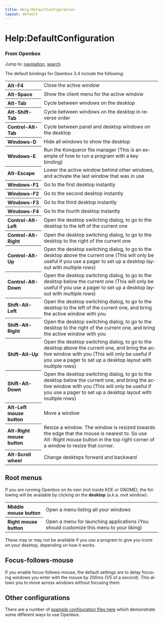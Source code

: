 ```yaml
---
title: Help:DefaultConfiguration
layout: default
---
```

<a name="top" id="top"></a>
<h1 class="firstHeading">Help:DefaultConfiguration</h1>
<div id="bodyContent">
<h3 id="siteSub">From Openbox</h3>
<div id="contentSub"></div>
<div id="jump-to-nav">Jump to: <a href="#column-one">navigation</a>, <a href="#searchInput">search</a></div>
<div id="mw-content-text" lang="en" dir="ltr" class="mw-content-ltr"><p>The default bindings for Openbox 3.4 include the following:
</p>
<table style="text-align:left">
<tr>
<th> Alt-F4
</th>
<td> Close the active window
</td></tr>
<tr>
<th> Alt-Space
</th>
<td> Show the client menu for the active window
</td></tr>
<tr>
<th> Alt-Tab
</th>
<td> Cycle between windows on the desktop
</td></tr>
<tr>
<th> Alt-Shift-Tab
</th>
<td> Cycle between windows on the desktop in reverse order
</td></tr>
<tr>
<th> Control-Alt-Tab
</th>
<td> Cycle between panel and desktop windows on the desktop
</td></tr>
<tr>
<th> Windows-D
</th>
<td> Hide all windows to show the desktop
</td></tr>
<tr>
<th> Windows-E
</th>
<td> Run the Konqueror file manager (This is an example of how to run a program with a key binding)
</td></tr>
<tr>
<th> Alt-Escape
</th>
<td> Lower the active window behind other windows, and activate the last window that was in use
</td></tr>
<tr>
<th> Windows-F1
</th>
<td> Go to the first desktop instantly
</td></tr>
<tr>
<th> Windows-F2
</th>
<td> Go to the second desktop instantly
</td></tr>
<tr>
<th> Windows-F3
</th>
<td> Go to the third desktop instantly
</td></tr>
<tr>
<th> Windows-F4
</th>
<td> Go to the fourth desktop instantly
</td></tr>
<tr>
<th> Control-Alt-Left
</th>
<td> Open the desktop switching dialog, to go to the desktop to the left of the current one
</td></tr>
<tr>
<th> Control-Alt-Right
</th>
<td> Open the desktop switching dialog, to go to the desktop to the right of the current one
</td></tr>
<tr>
<th> Control-Alt-Up
</th>
<td> Open the desktop switching dialog, to go to the desktop above the current one (This will only be useful if you use a pager to set up a desktop layout with multiple rows)
</td></tr>
<tr>
<th> Control-Alt-Down
</th>
<td> Open the desktop switching dialog, to go to the desktop below the current one (This will only be useful if you use a pager to set up a desktop layout with multiple rows)
</td></tr>
<tr>
<th> Shift-Alt-Left
</th>
<td> Open the desktop switching dialog, to go to the desktop to the left of the current one, and bring the active window with you
</td></tr>
<tr>
<th> Shift-Alt-Right
</th>
<td> Open the desktop switching dialog, to go to the desktop to the right of the current one, and bring the active window with you
</td></tr>
<tr>
<th> Shift-Alt-Up
</th>
<td> Open the desktop switching dialog, to go to the desktop above the current one, and bring the active window with you (This will only be useful if you use a pager to set up a desktop layout with multiple rows)
</td></tr>
<tr>
<th> Shift-Alt-Down
</th>
<td> Open the desktop switching dialog, to go to the desktop below the current one, and bring the active window with you (This will only be useful if you use a pager to set up a desktop layout with multiple rows)
</td></tr>
<tr>
<th> Alt-Left mouse button
</th>
<td> Move a window
</td></tr>
<tr>
<th> Alt-Right mouse button
</th>
<td> Resize a window. The window is resized towards the edge that the mouse is nearest to. So use Alt-Right mouse button in the top right corner of a window to resize that corner.
</td></tr>
<tr>
<th> Alt-Scroll wheel
</th>
<td> Change desktops forward and backward
</td></tr></table>
<h2> <span class="mw-headline" id="Root_menus"> Root menus </span></h2>
<p>If you are running Openbox on its own (not inside KDE or GNOME), the following will be available by clicking on the <b>desktop</b> (a.k.a. root window):
</p>
<table style="text-align:left">
<tr>
<th> Middle mouse button
</th>
<td> Open a menu listing all your windows
</td></tr>
<tr>
<th> Right mouse button
</th>
<td> Open a menu for launching applications (You should customize this menu to your liking)
</td></tr></table>
<p>These may or may not be available if you use a program to give you icons on your desktop, depending on how it works.
</p>
<h2> <span class="mw-headline" id="Focus-follows-mouse"> Focus-follows-mouse </span></h2>
<p>If you enable focus-follows-mouse, the default settings are to delay focusing windows you enter with the mouse by 200ms (1/5 of a second).  This allows you to move across windows without focusing them.
</p>
<h2> <span class="mw-headline" id="Other_configurations"> Other configurations </span></h2>
<p>There are a number of <a href="Contents#Configuration" title="Help:Contents"> example configuration files here</a> which demonstrate some different ways to use Openbox.
</p>
</div>
